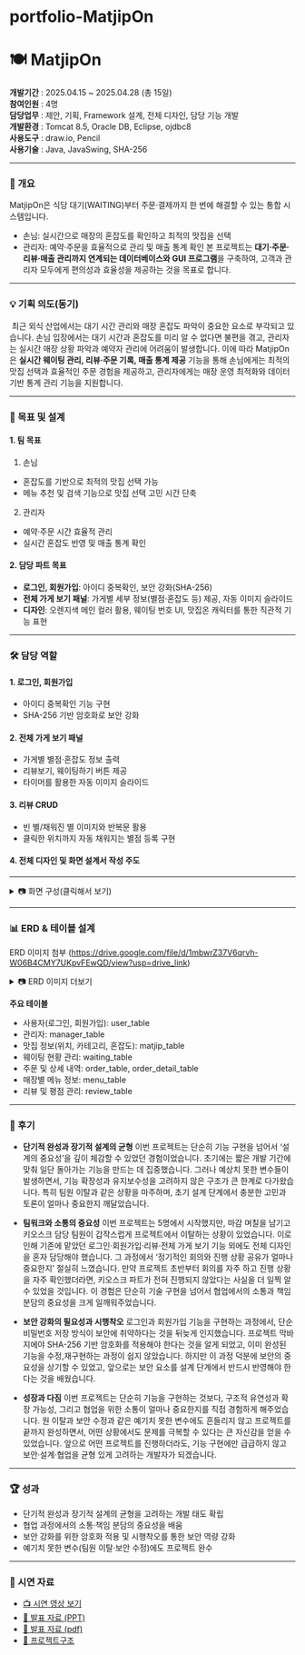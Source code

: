 # portfolio-MatjipOn

# 🍽️ MatjipOn

**개발기간** : ﻿﻿2025.04.15 ~ 2025.04.28 (총 15일)  
**참여인원** : 4명  
**담당업무** : ﻿﻿제안, 기획, Framework 설계, 전체 디자인, 담당 기능 개발  
**개발환경** : Tomcat 8.5, Oracle DB, Eclipse, ojdbc8  
**사용도구** : ﻿draw.io, Pencil  
**사용기술** : ﻿Java, JavaSwing, SHA-256    

---

### 📖 개요
 ﻿﻿MatjipOn은 식당 대기(WAITING)부터 주문·결제까지 한 번에 해결할 수 있는 통합 시스템입니다. 
- 손님: 실시간으로 매장의 혼잡도를 확인하고 최적의 맛집을 선택
- 관리자: 예약·주문을 효율적으로 관리 및 매출 통계 확인
본 프로젝트는 **대기·주문·리뷰·매출 관리까지 연계되는 데이터베이스와 GUI 프로그램**을 구축하여, 고객과 관리자 모두에게 편의성과 효율성을 제공하는 것을 목표로 합니다.


---

### 💡 기획 의도(동기)
﻿ ﻿최근 외식 산업에서는 대기 시간 관리와 매장 혼잡도 파악이 중요한 요소로 부각되고 있습니다. 손님 입장에서는 대기 시간과 혼잡도를 미리 알 수 없다면 불편을 겪고, 관리자는 실시간 매장 상황 파악과 예약자 관리에 어려움이 발생합니다. 이에 따라 MatjipOn은 **실시간 웨이팅 관리, 리뷰·주문 기록, 매출 통계 제공** 기능을 통해 손님에게는 최적의 맛집 선택과 효율적인 주문 경험을 제공하고, 관리자에게는 매장 운영 최적화와 데이터 기반 통계 관리 기능을 지원합니다.

---

### 🎯 목표 및 설계
#### 1. 팀 목표
1) 손님
- ﻿혼잡도를 기반으로 최적의 맛집 선택 가능
- 메뉴 추천 및 검색 기능으로 맛집 선택 고민 시간 단축  


2) 관리자
- 예약·주문 시간 효율적 관리
- 실시간 혼잡도 반영 및 매출 통계 확인 
  
#### 2. 담당 파트 목표  
- **로그인, 회원가입**: 아이디 중복확인, 보안 강화(SHA-256)
- **전체 가게 보기 패널**: 가게별 세부 정보(별점·혼잡도 등) 제공, 자동 이미지 슬라이드
- **디자인**: 오렌지색 메인 컬러 활용, 웨이팅 번호 UI, 맛집온 캐릭터를 통한 직관적 기능 표현

---

### 🛠️ 담당 역할
#### 1. 로그인, 회원가입
- 아이디 중복확인 기능 구현  
- SHA-256 기반 암호화로 보안 강화

#### 2. 전체 가게 보기 패널
- 가게별 별점·혼잡도 정보 출력
- 리뷰보기, 웨이팅하기 버튼 제공
- 타이머를 활용한 자동 이미지 슬라이드

#### 3. 리뷰 CRUD
- 빈 별/채워진 별 이미지와 반복문 활용
- 클릭한 위치까지 자동 채워지는 별점 등록 구현

#### 4. 전체 디자인 및 화면 설계서 작성 주도
---

<details>
<summary>📷 화면 구성(클릭해서 보기)</summary>

|구분| 화면 | 미리보기 |
|----------|----------|----------|
|공통| 메인(시작화면) | <img width="411" height="414" alt="화면 캡처 2025-09-17 155531" src="https://github.com/user-attachments/assets/9e85b30e-98ba-46fa-8dae-6bce3c4ac18b" />
|공통| 챗봇 | <img width="920" height="566" alt="image" src="https://github.com/user-attachments/assets/b112571a-50b4-4902-8a6d-3db6e1b62f9f" /> |
|공통| 회원가입 | <img width="247" height="324" alt="그림" src="https://github.com/user-attachments/assets/deffd1c5-df4f-440a-b17a-48cbd1973e92" /> |
|공통| 로그인 | <img width="373" height="336" alt="화면 캡처 2025-09-17 155224" src="https://github.com/user-attachments/assets/b52fd8f3-e0a4-403b-88a6-8c53e3fccaa0" /> |
|유저| 맛집검색 |<img width="439" height="416" alt="search" src="https://github.com/user-attachments/assets/fa858c8c-8f78-4688-9daf-176baf461c26" /> |
|유저| 가게 패널 | <img width="345" height="317" alt="그림2" src="https://github.com/user-attachments/assets/e905db0c-979e-4420-82bd-2861ff77f0c6" /> |
|유저| 리뷰보기 | <img width="437" height="413" alt="리뷰보기" src="https://github.com/user-attachments/assets/2982dec5-6310-4470-a90f-eb5756186bca" /> |
|유저| 혼잡도 분류 | <img width="367" height="357" alt="image" src="https://github.com/user-attachments/assets/2e419845-7175-4f05-99d3-1780fda74daa" /> |
|유저| 혼잡도 낮은 가게 |<img width="373" height="328" alt="nowaiting" src="https://github.com/user-attachments/assets/87859414-2fce-4e78-89c6-29baf886be3c" /> |
|유저| 혼잡도 높은 가게 | <img width="376" height="332" alt="image" src="https://github.com/user-attachments/assets/a642a7e3-c24f-4eff-a375-8be596c861f9" /> |
|유저| 웨이팅 대기 번호| <img width="413" height="337" alt="image" src="https://github.com/user-attachments/assets/17aba6ea-292e-4a7f-a757-7a7befe500cb" /> |
|유저| 키오스크 |<img width="488" height="490" alt="image" src="https://github.com/user-attachments/assets/45a3746e-4ded-48ab-9787-1fa67d0524f2" /> |
|유저| 리뷰작성 | <img width="328" height="308" alt="review" src="https://github.com/user-attachments/assets/d198fbda-a9fd-4e53-8e1e-15d26da137e3" /> |
|관리자| 메인 | <img width="373" height="320" alt="image" src="https://github.com/user-attachments/assets/b2f3dc57-3a98-43eb-b8e1-182d978230e0" /> |
|관리자| 예약명단관리| <img width="369" height="338" alt="image" src="https://github.com/user-attachments/assets/42e4813c-c71c-4248-845e-c625709c7c8e" /> |
|관리자| 가게 혼잡도 제출| <img width="374" height="323" alt="image" src="https://github.com/user-attachments/assets/36479bd2-71a3-4769-8608-3906f2b2f193" /> |
|관리자| 리뷰관리(삭제)| <img width="374" height="331" alt="image" src="https://github.com/user-attachments/assets/5cdd678b-a44e-47e6-afe2-e9caf506985a" /> |
|관리자| 매출 차트| <img width="545" height="269" alt="image" src="https://github.com/user-attachments/assets/0db0ecf4-325c-425c-9340-842e4f80d70e" /> |

</details>


---
### 📊 ERD & 테이블 설계
ERD 이미지 첨부 (https://drive.google.com/file/d/1mbwrZ37V6qrvh-W06B4CMY7UKpvFEwQD/view?usp=drive_link)

<details>
<summary>📷 ERD 이미지 더보기</summary>
  
<img width="852" height="792" alt="image" src="https://github.com/user-attachments/assets/a236bd0b-6a02-4f21-aad2-44c0baa42585" />


</details>

**주요 테이블**  
- 사용자(로그인, 회원가입): user_table
- ﻿관리자: manager_table
- 맛집 정보(위치, 카테고리, 혼잡도): matjip_table
- 웨이팅 현황 관리: waiting_table
- 주문 및 상세 내역: order_table, order_detail_table
- 매장별 메뉴 정보: menu_table
- 리뷰 및 평점 관리: review_table

---
### 📌 후기  
  
- **단기적 완성과 장기적 설계의 균형**
 이번 프로젝트는 단순히 기능 구현을 넘어서 ‘설계의 중요성’을 깊이 체감할 수 있었던 경험이었습니다. 초기에는 짧은 개발 기간에 맞춰 일단 돌아가는 기능을 만드는 데 집중했습니다. 그러나 예상치 못한 변수들이 발생하면서, 기능 확장성과 유지보수성을 고려하지 않은 구조가 큰 한계로 다가왔습니다. 특히 팀원 이탈과 같은 상황을 마주하며, 초기 설계 단계에서 충분한 고민과 토론이 얼마나 중요한지 깨달았습니다.

 - **팀워크와 소통의 중요성**
 이번 프로젝트는 5명에서 시작했지만, 마감 며칠을 남기고 키오스크 담당 팀원이 갑작스럽게 프로젝트에서 이탈하는 상황이 있었습니다. 이로 인해 기존에 맡았던 로그인·회원가입·리뷰·전체 가게 보기 기능 외에도 전체 디자인을 혼자 담당해야 했습니다. 그 과정에서 ‘정기적인 회의와 진행 상황 공유가 얼마나 중요한지’ 절실히 느꼈습니다. 만약 프로젝트 초반부터 회의를 자주 하고 진행 상황을 자주 확인했더라면, 키오스크 파트가 전혀 진행되지 않았다는 사실을 더 일찍 알 수 있었을 것입니다. 이 경험은 단순히 기술 구현을 넘어서 협업에서의 소통과 책임 분담의 중요성을 크게 일깨워주었습니다.

- **보안 강화의 필요성과 시행착오**
 로그인과 회원가입 기능을 구현하는 과정에서, 단순 비밀번호 저장 방식이 보안에 취약하다는 것을 뒤늦게 인지했습니다. 프로젝트 막바지에야 SHA-256 기반 암호화를 적용해야 한다는 것을 알게 되었고, 이미 완성된 기능을 수정,재구현하는 과정이 쉽지 않았습니다. 하지만 이 과정 덕분에 보안의 중요성을 상기할 수 있었고, 앞으로는 보안 요소를 설계 단계에서 반드시 반영해야 한다는 것을 배웠습니다.

- **성장과 다짐**
 이번 프로젝트는 단순히 기능을 구현하는 것보다, 구조적 유연성과 확장 가능성, 그리고 협업을 위한 소통이 얼마나 중요한지를 직접 경험하게 해주었습니다. 원 이탈과 보안 수정과 같은 예기치 못한 변수에도 흔들리지 않고 프로젝트를 끝까지 완성하면서, 어떤 상황에서도 문제를 극복할 수 있다는 큰 자신감을 얻을 수 있었습니다. 앞으로 어떤 프로젝트를 진행하더라도, 기능 구현에만 급급하지 않고 보안·설계·협업을 균형 있게 고려하는 개발자가 되겠습니다.

---

### 🏆 성과  
- ﻿단기적 완성과 장기적 설계의 균형을 고려하는 개발 태도 확립
- 협업 과정에서의 소통·책임 분담의 중요성을 배움
- 보안 강화를 위한 암호화 적용 및 시행착오를 통한 보안 역량 강화
- 예기치 못한 변수(팀원 이탈·보안 수정)에도 프로젝트 완수
---


### 🎥 시연 자료
- [📺 시연 영상 보기](https://drive.google.com/file/d/1lSWYNHV9kJANvjJrqIInbxqLYHIjKuM-/view?usp=drive_link)  
- [📑 발표 자료 (PPT)](https://docs.google.com/presentation/d/1ms1hkvLDY_hu3FNzEarMtOYfxNFplxFr/edit?usp=drive_link&ouid=115939005204624444347&rtpof=true&sd=true)
- [📑 발표 자료 (pdf)](https://drive.google.com/file/d/1bL0K-vIi_lLyBNwso5pxb3l4nOcuLGCB/view?usp=drive_link)
- [📑 프로젝트구조](https://drive.google.com/file/d/1kkFwaDGUCvDnTuzZv3GktcXp3-Gdc9SD/view?usp=drive_link)
